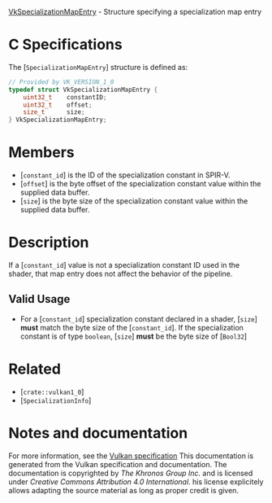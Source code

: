 [VkSpecializationMapEntry](https://www.khronos.org/registry/vulkan/specs/1.3-extensions/man/html/VkSpecializationMapEntry.html) - Structure specifying a specialization map entry

# C Specifications
The [`SpecializationMapEntry`] structure is defined as:
```c
// Provided by VK_VERSION_1_0
typedef struct VkSpecializationMapEntry {
    uint32_t    constantID;
    uint32_t    offset;
    size_t      size;
} VkSpecializationMapEntry;
```

# Members
- [`constant_id`] is the ID of the specialization constant in SPIR-V.
- [`offset`] is the byte offset of the specialization constant value within the supplied data buffer.
- [`size`] is the byte size of the specialization constant value within the supplied data buffer.

# Description
If a [`constant_id`] value is not a specialization constant ID used in the
shader, that map entry does not affect the behavior of the pipeline.
## Valid Usage
-    For a [`constant_id`] specialization constant declared in a shader, [`size`] **must**  match the byte size of the [`constant_id`]. If the specialization constant is of type `boolean`, [`size`] **must**  be the byte size of [`Bool32`]

# Related
- [`crate::vulkan1_0`]
- [`SpecializationInfo`]

# Notes and documentation
For more information, see the [Vulkan specification](https://www.khronos.org/registry/vulkan/specs/1.3-extensions/html/vkspec.html)
This documentation is generated from the Vulkan specification and documentation.
The documentation is copyrighted by *The Khronos Group Inc.* and is licensed under *Creative Commons Attribution 4.0 International*.
his license explicitely allows adapting the source material as long as proper credit is given.
        